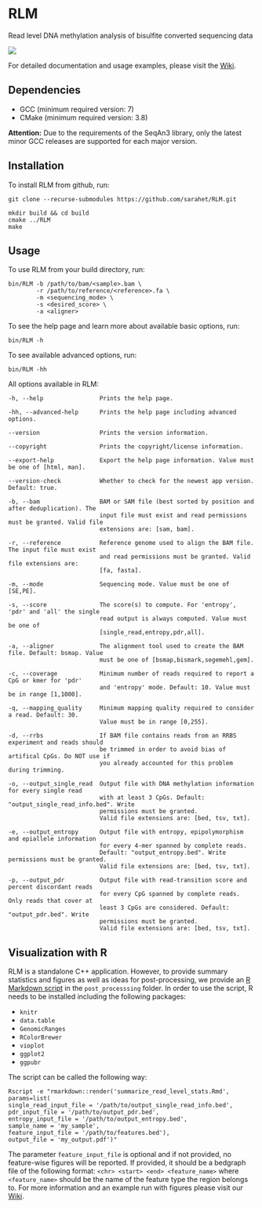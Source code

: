 # RLM
Read level DNA methylation analysis of bisulfite converted sequencing data

![](https://github.com/sarahet/RLM/actions/workflows/ci.yml/badge.svg)

For detailed documentation and usage examples, please visit the [Wiki](https://github.com/sarahet/RLM/wiki).

## Dependencies
* GCC   (minimum required version: 7)
* CMake (minimum required version: 3.8)

**Attention:** Due to the requirements of the SeqAn3 library, only the latest minor GCC releases are supported for each major version. 

## Installation
To install RLM from github, run:
```
git clone --recurse-submodules https://github.com/sarahet/RLM.git

mkdir build && cd build
cmake ../RLM
make
```

## Usage
To use RLM from your build directory, run:
```
bin/RLM -b /path/to/bam/<sample>.bam \
        -r /path/to/reference/<reference>.fa \
        -m <sequencing_mode> \
        -s <desired_score> \
        -a <aligner>
```

To see the help page and learn more about available basic options, run:
```
bin/RLM -h
```

To see available advanced options, run:
```
bin/RLM -hh
```

All options available in RLM:
```
-h, --help                Prints the help page.

-hh, --advanced-help      Prints the help page including advanced options.

--version                 Prints the version information.

--copyright               Prints the copyright/license information.

--export-help             Export the help page information. Value must be one of [html, man].

--version-check           Whether to check for the newest app version. Default: true.

-b, --bam                 BAM or SAM file (best sorted by position and after deduplication). The
                          input file must exist and read permissions must be granted. Valid file
                          extensions are: [sam, bam].

-r, --reference           Reference genome used to align the BAM file. The input file must exist
                          and read permissions must be granted. Valid file extensions are:
                          [fa, fasta].

-m, --mode                Sequencing mode. Value must be one of [SE,PE].

-s, --score               The score(s) to compute. For 'entropy', 'pdr' and 'all' the single
                          read output is always computed. Value must be one of
                          [single_read,entropy,pdr,all].

-a, --aligner             The alignment tool used to create the BAM file. Default: bsmap. Value
                          must be one of [bsmap,bismark,segemehl,gem].

-c, --coverage            Minimum number of reads required to report a CpG or kmer for 'pdr'
                          and 'entropy' mode. Default: 10. Value must be in range [1,1000].

-q, --mapping_quality     Minimum mapping quality required to consider a read. Default: 30.
                          Value must be in range [0,255].

-d, --rrbs                If BAM file contains reads from an RRBS experiment and reads should
                          be trimmed in order to avoid bias of artifical CpGs. Do NOT use if
                          you already accounted for this problem during trimming.

-o, --output_single_read  Output file with DNA methylation information for every single read
                          with at least 3 CpGs. Default: "output_single_read_info.bed". Write
                          permissions must be granted.
                          Valid file extensions are: [bed, tsv, txt].

-e, --output_entropy      Output file with entropy, epipolymorphism and epiallele information
                          for every 4-mer spanned by complete reads.
                          Default: "output_entropy.bed". Write permissions must be granted.
                          Valid file extensions are: [bed, tsv, txt].

-p, --output_pdr          Output file with read-transition score and percent discordant reads
                          for every CpG spanned by complete reads. Only reads that cover at
                          least 3 CpGs are considered. Default: "output_pdr.bed". Write
                          permissions must be granted.
                          Valid file extensions are: [bed, tsv, txt].
```

## Visualization with R

RLM is a standalone C++ application. However, to provide summary statistics and figures as well as ideas for post-processing, we provide an [R Markdown script](https://github.com/sarahet/RLM/blob/main/post_processing/summarize_read_level_stats.Rmd) in the ```post_processsing``` folder. In order to use the script, R needs to be installed including the following packages:

* ```knitr```
* ```data.table```
* ```GenomicRanges```
* ```RColorBrewer```
* ```vioplot```
* ```ggplot2```
* ```ggpubr```

The script can be called the following way:

```
Rscript -e "rmarkdown::render('summarize_read_level_stats.Rmd', 
params=list(
single_read_input_file = '/path/to/output_single_read_info.bed',
pdr_input_file = '/path/to/output_pdr.bed',
entropy_input_file = '/path/to/output_entropy.bed',
sample_name = 'my_sample',
feature_input_file = '/path/to/features.bed'), 
output_file = 'my_output.pdf')"
```

The parameter ```feature_input_file``` is optional and if not provided, no feature-wise figures will be reported. If provided, it should be a bedgraph file of the following format: ```<chr> <start> <end> <feature_name>``` where ```<feature_name>``` should be the name of the feature type the region belongs to. For more information and an example run with figures please visit our [Wiki](https://github.com/sarahet/RLM/wiki/Post-processing-and-use-cases).
